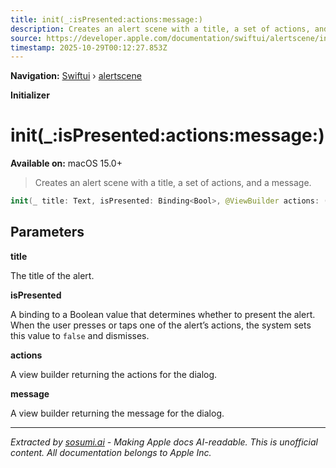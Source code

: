 ```yaml
---
title: init(_:isPresented:actions:message:)
description: Creates an alert scene with a title, a set of actions, and a message.
source: https://developer.apple.com/documentation/swiftui/alertscene/init(_:ispresented:actions:message:)
timestamp: 2025-10-29T00:12:27.853Z
---
```


**Navigation:** [Swiftui](/documentation/swiftui) › [alertscene](/documentation/swiftui/alertscene)

**Initializer**

# init(_:isPresented:actions:message:)

**Available on:** macOS 15.0+

> Creates an alert scene with a title, a set of actions, and a message.

```swift
init(_ title: Text, isPresented: Binding<Bool>, @ViewBuilder actions: () -> Actions, @ViewBuilder message: () -> Message)
```

## Parameters

**title**

The title of the alert.



**isPresented**

A binding to a Boolean value that determines whether to present the alert. When the user presses or taps one of the alert’s actions, the system sets this value to `false` and dismisses.



**actions**

A view builder returning the actions for the dialog.



**message**

A view builder returning the message for the dialog.

---

*Extracted by [sosumi.ai](https://sosumi.ai) - Making Apple docs AI-readable.*
*This is unofficial content. All documentation belongs to Apple Inc.*
